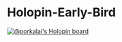 # Holopin-Early-Bird
[![@porkalai's Holopin board](https://holopin.me/porkalai)](https://holopin.io/@porkalai)
